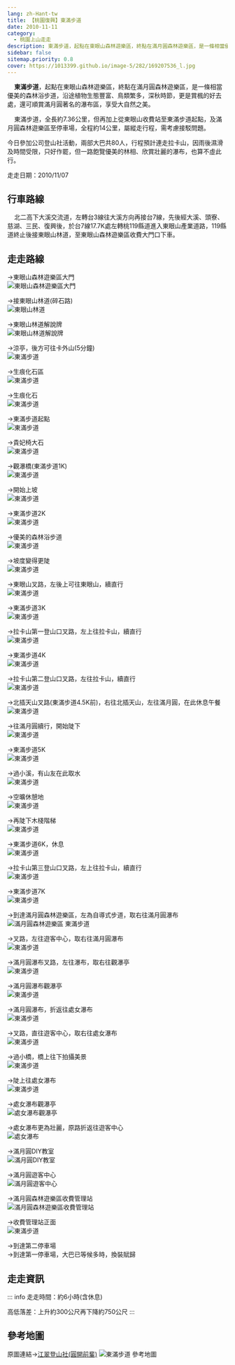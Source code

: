 ```yaml
---
lang: zh-Hant-tw
title: 【桃園復興】東滿步道
date: 2010-11-11
category: 
  - 桃園上山走走
description: 東滿步道，起點在東眼山森林遊樂區，終點在滿月圓森林遊樂區，是一條相當優美的森林浴步道，沿途植物生態豐富、鳥類繁多，深秋時節，更是賞楓的好去處，還可順賞滿月圓著名的瀑布區，享受大自然之美。全長約7.36公里，但再加上從東眼山收費站至東滿步道起點，及滿月圓森林遊樂區至停車場，全程約14公里，屬縱走行程，需考慮接駁問題。
sidebar: false
sitemap.priority: 0.8
cover: https://1013399.github.io/image-5/282/169207536_l.jpg
---
```


    **東滿步道**，起點在東眼山森林遊樂區，終點在滿月圓森林遊樂區，是一條相當優美的森林浴步道，沿途植物生態豐富、鳥類繁多，深秋時節，更是賞楓的好去處，還可順賞滿月圓著名的瀑布區，享受大自然之美。  

    東滿步道，全長約7.36公里，但再加上從東眼山收費站至東滿步道起點，及滿月圓森林遊樂區至停車場，全程約14公里，屬縱走行程，需考慮接駁問題。

<!-- more -->

今日參加公司登山社活動，兩部大巴共80人，行程預計連走拉卡山，因雨後濕滑及時間受限，只好作罷，但一路飽覽優美的林相、欣賞壯麗的瀑布，也算不虛此行。

走走日期：2010/11/07

## 行車路線
    北二高下大溪交流道，左轉台3線往大溪方向再接台7線，先後經大溪、頭寮、慈湖、三民、復興後，於台7線17.7K處左轉桃119縣道進入東眼山產業道路，119縣道終止後接東眼山林道，至東眼山森林遊樂區收費大門口下車。

## 走走路線
→東眼山森林遊樂區大門  
![東眼山森林遊樂區大門](https://1013399.github.io/image-5/282/124320492_l.jpg)

→接東眼山林道(碎石路)  
![東眼山林道](https://1013399.github.io/image-5/282/169207446_l.jpg)

→東眼山林道解說牌  
![東眼山林道解說牌](https://1013399.github.io/image-5/282/169207448_l.jpg)

→涼亭，後方可往卡外山(5分鐘)  
![東滿步道](https://1013399.github.io/image-5/282/169207451_l.jpg)

→生痕化石區  
![東滿步道](https://1013399.github.io/image-5/282/169207455_l.jpg)

→生痕化石  
![東滿步道](https://1013399.github.io/image-5/282/169207453_l.jpg)

→東滿步道起點  
![東滿步道](https://1013399.github.io/image-5/282/169207459_l.jpg)

→貴妃椅大石  
![東滿步道](https://1013399.github.io/image-5/282/169207461_l.jpg)

→觀瀑橋(東滿步道1K)  
![東滿步道](https://1013399.github.io/image-5/282/169207467_l.jpg)

→開始上坡  
![東滿步道](https://1013399.github.io/image-5/282/169207469_l.jpg)

→東滿步道2K  
![東滿步道](https://1013399.github.io/image-5/282/169207473_l.jpg)

→優美的森林浴步道  
![東滿步道](https://1013399.github.io/image-5/282/169207474_l.jpg)

→坡度變得更陡  
![東滿步道](https://1013399.github.io/image-5/282/169207477_l.jpg)

→東眼山叉路，左後上可往東眼山，續直行  
![東滿步道](https://1013399.github.io/image-5/282/169207479_l.jpg)

→東滿步道3K  
![東滿步道](https://1013399.github.io/image-5/282/169207485_l.jpg)

→拉卡山第一登山口叉路，左上往拉卡山，續直行  
![東滿步道](https://1013399.github.io/image-5/282/169207486_l.jpg)

→東滿步道4K  
![東滿步道](https://1013399.github.io/image-5/282/169207490_l.jpg)

→拉卡山第二登山口叉路，左往拉卡山，續直行  
![東滿步道](https://1013399.github.io/image-5/282/169207491_l.jpg)

→北插天山叉路(東滿步道4.5K前)，右往北插天山，左往滿月圓，在此休息午餐  
![東滿步道](https://1013399.github.io/image-5/282/169207492_l.jpg)

→往滿月圓續行，開始陡下  
![東滿步道](https://1013399.github.io/image-5/282/169207496_l.jpg)

→東滿步道5K  
![東滿步道](https://1013399.github.io/image-5/282/169207499_l.jpg)

→過小溪，有山友在此取水  
![東滿步道](https://1013399.github.io/image-5/282/169207503_l.jpg)

→空曠休憩地  
![東滿步道](https://1013399.github.io/image-5/282/169207508_l.jpg)

→再陡下木棧階梯  
![東滿步道](https://1013399.github.io/image-5/282/169207511_l.jpg)

→東滿步道6K，休息  
![東滿步道](https://1013399.github.io/image-5/282/169207512_l.jpg)

→拉卡山第三登山口叉路，左上往拉卡山，續直行  
![東滿步道](https://1013399.github.io/image-5/282/169207516_l.jpg)

→東滿步道7K  
![東滿步道](https://1013399.github.io/image-5/282/169207517_l.jpg)

→到達滿月圓森林遊樂區，左為自導式步道，取右往滿月圓瀑布  
![滿月圓森林遊樂區 東滿步道](https://1013399.github.io/image-5/282/169207519_l.jpg)

→叉路，左往遊客中心，取右往滿月圓瀑布  
![東滿步道](https://1013399.github.io/image-5/282/169207522_l.jpg)

→滿月圓瀑布叉路，左往瀑布，取右往觀瀑亭  
![東滿步道](https://1013399.github.io/image-5/282/169207526_l.jpg)

→滿月圓瀑布觀瀑亭  
![東滿步道](https://1013399.github.io/image-5/282/169207525_l.jpg)

→滿月圓瀑布，折返往處女瀑布  
![東滿步道](https://1013399.github.io/image-5/282/169207523_l.jpg)

→叉路，直往遊客中心，取右往處女瀑布  
![東滿步道](https://1013399.github.io/image-5/282/169207530_l.jpg)

→過小橋，橋上往下拍攝美景  
![東滿步道](https://1013399.github.io/image-5/282/169207533_l.jpg)

→陡上往處女瀑布  
![東滿步道](https://1013399.github.io/image-5/282/169207535_l.jpg)

→處女瀑布觀瀑亭  
![處女瀑布觀瀑亭](https://1013399.github.io/image-5/282/169207536_l.jpg)

→處女瀑布更為壯麗，原路折返往遊客中心  
![處女瀑布](https://1013399.github.io/image-5/282/169207537_l.jpg)

→滿月圓DIY教室  
![滿月圓DIY教室](https://1013399.github.io/image-5/282/169207539_l.jpg)

→滿月圓遊客中心  
![滿月圓遊客中心](https://1013399.github.io/image-5/282/169207540_l.jpg)

→滿月圓森林遊樂區收費管理站  
![滿月圓森林遊樂區收費管理站](https://1013399.github.io/image-5/282/169207542_l.jpg)

→收費管理站正面  
![東滿步道](https://1013399.github.io/image-5/282/169207440_l.jpg)

→到達第二停車場  
→到達第一停車場，大巴已等候多時，換裝賦歸

## 走走資訊
::: info
走走時間：約6小時(含休息)

高低落差：上升約300公尺再下降約750公尺
:::

## 參考地圖
原圖連結→[江翠登山社(圓開前輩)](http://ms1.ctjh.tpc.edu.tw/~uank3/ltmap26.htm)
![東滿步道 參考地圖](https://1013399.github.io/image-5/282/169207619_l.jpg)
